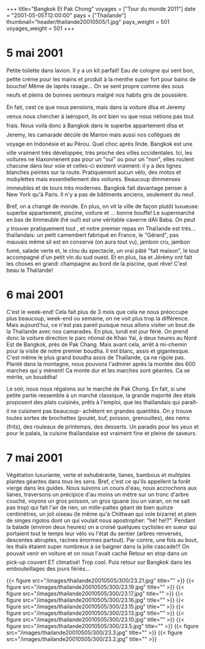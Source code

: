 +++
title="Bangkok Et Pak Chong"
voyages = ["Tour du monde 2011"]
date = "2001-05-05T12:00:00"
pays = ["Thailande"]
thumbnail="header/thailande20010505/1.jpg"
pays_weight = 501
voyages_weight = 501
+++
# 5 mai 2001

 Petite toilette dans lavion. Il y a un kit parfait! Eau de cologne qui sent 
bon, petite crème pour les mains et produit à la menthe super fort pour bains 
de bouche! Même de laprès rasage... On se sent propre comme des sous neufs 
et pleins de bonnes senteurs malgré nos habits gris de poussière.

En fait, cest ce que nous pensions, mais dans la voiture dIsa et Jeremy venus 
nous chercher à laéroport, ils ont bien vu que nous nétions pas tout frais. 
Nous voilà donc à Bangkok dans le superbe appartement dIsa et Jeremy, les camarade 
décole de Marion mais aussi nos collègues de voyage en Indonésie et au Pérou. 
Quel choc après lInde. Bangkok est une ville vraiment très développée, très 
proche des villes occidentales. Ici, les voitures ne klaxonnenent pas pour un 
"oui" ou pour un "non", elles roulent chacune dans leur voie et celles-ci existent 
vraiment: il y a des lignes blanches peintes sur la route. Pratiquement aucun 
vélo, des motos et mobylettes mais essentiellement des voitures. Beaucoup dimmenses 
immeubles et de tours très modernes. Bangkok fait davantage penser à New York 
qu'à Paris. Il n'y a pas de bâtiments anciens, seulement du neuf.

Bref, on a changé de monde. En plus, on vit la ville de façon plutôt luxueuse: 
superbe appartement, piscine, voiture et ... bonne bouffe! Le supermarché en 
bas de limmeuble (hé oui!) est une véritable caverne dAli Baba. On peut y 
trouver pratiquement tout , et notre premier repas en Thaïlande est très... 
thaïlandais: un petit camembert fabriqué en France, le "Gérard", pas mauvais 
même sil est en conserve (on aura tout vu), jambon cru, jambon fumé, salade 
verte et, le clou du spectacle, un vrai pâté "fait maison", le tout accompagné 
d'un petit vin du sud ouest. Et en plus, Isa et Jérémy ont fait les choses en 
grand: champagne au bord de la piscine, quel rêve! C'est beau la Thaïlande!

# 6 mai 2001

C'est le week-end! Cela fait plus de 3 mois que cela ne nous préoccupe plus 
beaucoup, week-end ou semaine, on ne voit plus trop la différence. Mais aujourd'hui, 
ce n'est pas pareil puisque nous allons visiter un bout de la Thaïlande avec 
nos camarades. En plus, lundi est jour férié. On prend donc la voiture direction 
le parc ntional de Khao Yai, à deux heures au Nord Est de Bangkok, près de Pak 
Chang. Mais avant cela, arrêt à mi-chemin pour la visite de notre premier boudha. 
Il est blanc, assis et gigantesque. C'est même le plus grand boudha assis de 
Thaïlande, ça ne rigole pas. Planté dans la montagne, nous pouvons l'admirer 
après la montée des 600 marches qui y mènent! Ca monte dur et les marches sont 
géantes. Ca se mérite, un bouddha!

Le soir, nous nous régalons sur le marché de Pak Chong. En fait, si une petite 
partie ressemble à un marché classique, la grande majorité des étals proposent 
des plats cuisinés, prêts à l'emploi, que les thaïlandais qui paraît-il ne 
cuisinent pas beaucoup- achètent en grandes quantités. On y trouve toutes sortes 
de brochettes (poulet, buf, poisson, grenouilles), des nems (frits), des rouleaux 
de printemps, des desserts. Un paradis pour les yeux et pour le palais, la cuisine 
thaïlandaise est vraiment fine et pleine de saveurs.

# 7 mai 2001

Végétation luxuriante, verte et exhubérante, lianes, bambous et multiples plantes 
géantes dans tous les sens. Bref, c'est ce qu'ils appellent la forêt vierge 
dans les guides. Nous suivons un cours d'eau, nous accrochons aux lianes, traversons 
un précipice d'au moins un mètre sur un tronc d'arbre couché, voyons un gros 
poisson, un gros iguane (ou un varan, on ne sait pas trop) qui fait l'air de 
rien, un mille-pattes géant de bien quinze centimètres, un joli oiseau (le même 
qu'à Chittwan qui vole bizarre) et plein de singes rigolos dont un qui voulait 
nous apostropher: "hé! hé!?". Pendant la balade (environ deux heures) on a croisé 
quelques cyclistes en sueur qui portaient tout le temps leur vélo vu l'état 
du sentier (arbres renversés, descentes abruptes, racines énormes partout). 
Par contre, une fois au bout, les thaïs étaient super nombreux à se baigner 
dans la jolie cascade!!! On pouvait venir en voiture et on nous l'avait caché 
Retour en stop dans un pick-up couvert ET climatisé! Trop cool. Puis retour 
sur Bangkok dans les embouteillages des jours fériés...


<div id="TOTO">{{< figure src="/images/thailande20010505/300/23.21.jpg" title="" >}}
{{< figure src="/images/thailande20010505/300/23.19.jpg" title="" >}}
{{< figure src="/images/thailande20010505/300/23.17.jpg" title="" >}}
{{< figure src="/images/thailande20010505/300/23.16.jpg" title="" >}}
{{< figure src="/images/thailande20010505/300/23.15.jpg" title="" >}}
{{< figure src="/images/thailande20010505/300/23.13.jpg" title="" >}}
{{< figure src="/images/thailande20010505/300/23.10.jpg" title="" >}}
{{< figure src="/images/thailande20010505/300/23.5.jpg" title="" >}}
{{< figure src="/images/thailande20010505/300/23.3.jpg" title="" >}}
{{< figure src="/images/thailande20010505/300/23.2.jpg" title="" >}}
</DIV>

